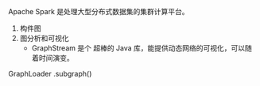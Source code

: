 Apache Spark 是处理大型分布式数据集的集群计算平台。

1. 构件图
2. 图分析和可视化
    - GraphStream 是个
超棒的 Java 库，能提供动态网络的可视化，可以随着时间演变。


GraphLoader
.subgraph()
